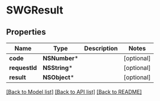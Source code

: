 # SWGResult

## Properties
Name | Type | Description | Notes
------------ | ------------- | ------------- | -------------
**code** | **NSNumber*** |  | [optional] 
**requestId** | **NSString*** |  | [optional] 
**result** | **NSObject*** |  | [optional] 

[[Back to Model list]](../README.md#documentation-for-models) [[Back to API list]](../README.md#documentation-for-api-endpoints) [[Back to README]](../README.md)



